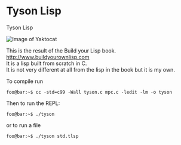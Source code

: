 # Tyson Lisp
Tyson Lisp

![Image of Yaktocat](https://upload.wikimedia.org/wikipedia/commons/f/f2/Mike_Tyson_Portrait.jpg)

This is the result of the Build your Lisp book.  
http://www.buildyourownlisp.com  
It is a lisp built from scratch in C.  
It is not very different at all from the lisp in the book but it is my own.  

To compile run
```console
foo@bar:~$ cc -std=c99 -Wall tyson.c mpc.c -ledit -lm -o tyson
```

Then to run the REPL:
```console
foo@bar:~$ ./tyson
```

or to run a file

```console
foo@bar:~$ ./tyson std.tlsp
```
